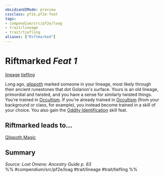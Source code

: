 ```yaml
---
obsidianUIMode: preview
cssclass: pf2e,pf2e-feat
tags:
- compendium/src/pf2e/loag
- trait/lineage
- trait/tiefling
aliases: ["Riftmarked"]
---
```

# Riftmarked  *Feat 1*  
[lineage](lineage-apg.md "Lineage  Trait")  [tiefling](tiefling-b1.md "Tiefling Ancestry & Heritage Trait")  


Long ago, [qlippoth](qlippoth-b2.md "Qlippoth Creature Trait") marked someone in your lineage, most likely through their ancient runestones that dot Golarion's surface. Yours is an old lineage, primordial and twisted, and you have a sense for similarly twisted things. You're trained in [Occultism](skills.md#Occultism). If you're already trained in [Occultism](skills.md#Occultism) (from your background or class, for example), you instead become trained in a skill of your choice. You also gain the [Oddity Identification](oddity-identification.md) skill feat.

## Riftmarked leads to...

[Qlippoth Magic](qlippoth-magic-loag.md)

## Summary

*Source: Lost Omens: Ancestry Guide p. 63*  
%% #compendium/src/pf2e/loag #trait/lineage #trait/tiefling %%